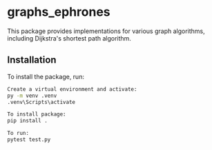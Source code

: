 # graphs_ephrones


This package provides implementations for various graph algorithms, including Dijkstra's shortest path algorithm.

## Installation

To install the package, run:

```sh
Create a virtual environment and activate:
py -m venv .venv
.venv\Scripts\activate

To install package:
pip install .

To run:
pytest test.py
